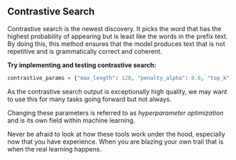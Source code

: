 ## Contrastive Search

Contrastive search is the newest discovery. It picks the word that has the highest probability of appearing but is least like the words in the prefix text. By doing this, this method ensures that the model produces text that is not repetitive and is grammatically correct and coherent.

**Try implementing and testing contrastive search:**
```python
contrastive_params = {"max_length": 128, "penalty_alpha": 0.6, "top_k": 4}
```

As the contrastive search output is exceptionally high quality, we may want to use this for many tasks going forward but not always. 

Changing these parameters is referred to as *hyperparameter optimization* and is its own field within machine learning. 

Never be afraid to look at how these tools work under the hood, especially now that you have experience. When you are blazing your own trail that is when the real learning happens.

